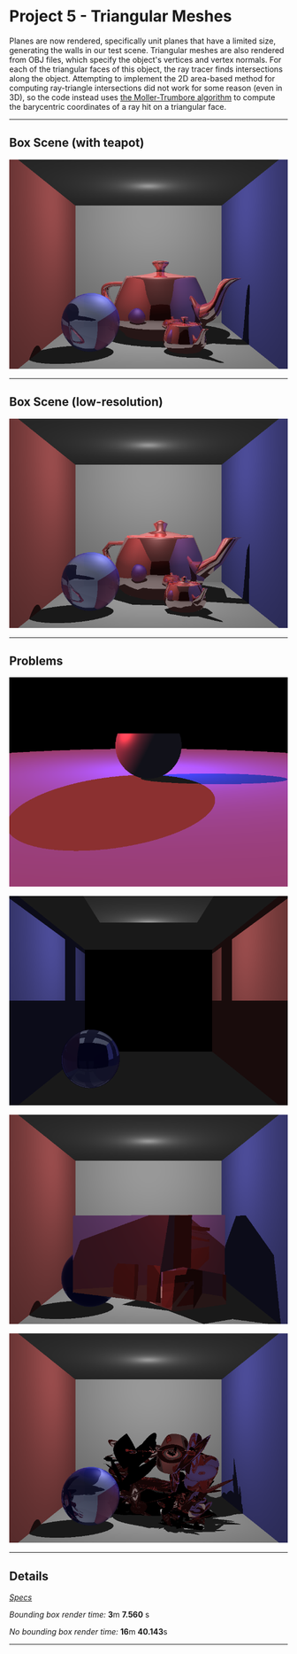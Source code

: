 Project 5 - Triangular Meshes
=============================

Planes are now rendered, specifically unit planes that have a limited size, generating the walls in our test scene. Triangular meshes are also rendered from OBJ files, which specify the object's vertices and vertex normals. For each of the triangular faces of this object, the ray tracer finds intersections along the object. Attempting to implement the 2D area-based method for computing ray-triangle intersections did not work for some reason (even in 3D), so the code instead uses [the Moller-Trumbore algorithm](http://www.scratchapixel.com/lessons/3d-basic-lessons/lesson-9-ray-triangle-intersection/m-ller-trumbore-algorithm/) to compute the barycentric coordinates of a ray hit on a triangular face.


- - -


Box Scene (with teapot)
-----------------------

![](images/prj5/box.png)

- - -

Box Scene (low-resolution)
--------------------------

![](images/prj5/box-low.png)

- - -

Problems
--------

![](images/prj5/bounding-box.png)

![](images/prj5/funky-planes.png)

![](images/prj5/making-planes.png)

![](images/prj5/explosion.png)

- - -

Details
-------

[*Specs*](specs.html)

*Bounding box render time:* **3**m **7.560** s

*No bounding box render time:* **16**m **40.143**s

- - -
